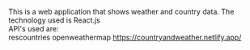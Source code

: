 
This is a web application that shows weather and country data. The technology used is React.js
<br>API's used are:</br>
rescountries
openweathermap
https://countryandweather.netlify.app/
